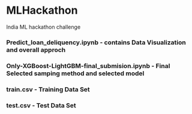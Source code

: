 # MLHackathon
India ML hackathon challenge

### Predict_loan_deliquency.ipynb -  contains Data Visualization and overall approch 

### Only-XGBoost-LightGBM-final_submision.ipynb - Final Selected samping method and selected model

### train.csv  - Training Data Set
### test.csv  - Test Data Set
